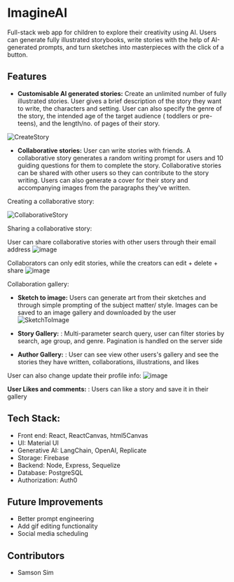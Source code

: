 # ImagineAI



Full-stack web app for children to explore their creativity using AI. Users can generate fully illustrated storybooks, write stories with the help of AI-generated prompts, and turn sketches into masterpieces with the click of a button. 




## Features
 

* **Customisable AI generated stories:** Create an unlimited number of fully illustrated stories. User gives a brief description of the story they want to write, the characters and setting. User can also specify the genre of the story, the intended age of the target audience ( toddlers or pre-teens), and the length/no. of pages of their story.  

 ![CreateStory](https://github.com/samsonsim2/storybook-frontend/assets/106437135/da4cfc67-1a74-4b78-9e5e-29d674ee47be)


* **Collaborative stories:** User can write stories with friends. A collaborative story generates a random writing prompt for users and 10 guiding questions for them to complete the story. Collaborative stories can be shared with other users so they can contribute to the story writing. Users can also generate a cover for their story and accompanying images from the paragraphs they've written.

Creating a collaborative story: 

![CollaborativeStory](https://github.com/samsonsim2/storybook-frontend/assets/106437135/08597465-96f9-4d22-adfe-1012bf311653)

Sharing a collaborative story: 

User can share collaborative stories with other users through their email address
![image](https://github.com/samsonsim2/storybook-frontend/assets/106437135/a066f707-5f5e-44f6-9400-22ca52723212)

Collaborators can only edit stories, while the creators can edit + delete + share 
![image](https://github.com/samsonsim2/storybook-frontend/assets/106437135/c7822b8a-835a-4386-ab0a-ff8879522812)

Collaboration gallery: 

* **Sketch to image:** Users can generate art from their sketches and through simple prompting of the subject matter/ style. Images can be saved to an image gallery and downloaded by the user 
  ![SketchToImage](https://github.com/samsonsim2/storybook-frontend/assets/106437135/0ba91227-c18e-42e0-8d22-a1490590b20a)

  
* **Story Gallery:** : Multi-parameter search query, user can filter stories by search, age group, and genre. Pagination is handled on the server side
  
* **Author Gallery:** : User can see view other users's gallery and see the stories they have written, collaborations, illustrations, and likes


User can also change update their profile info: 
![image](https://github.com/samsonsim2/storybook-frontend/assets/106437135/66b36d4e-8b21-4fc4-9647-f4a989c93f48)

 **User Likes and comments:** : Users can like a story and save it in their gallery 

 

 
## Tech Stack: 
* Front end: React, ReactCanvas, html5Canvas
* UI: Material UI
* Generative AI: LangChain, OpenAI, Replicate 
* Storage: Firebase
* Backend: Node, Express, Sequelize
* Database: PostgreSQL
* Authorization: Auth0

## Future Improvements
* Better prompt engineering 
* Add gif editing functionality
* Social media scheduling

## Contributors 
* Samson Sim

